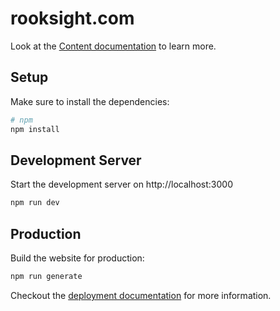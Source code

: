 # rooksight.com

Look at the [Content documentation](https://content.nuxt.com/) to learn more.

## Setup

Make sure to install the dependencies:

```bash
# npm
npm install

```

## Development Server

Start the development server on http://localhost:3000

```bash
npm run dev
```

## Production

Build the website for production:

```bash
npm run generate
```

Checkout the [deployment documentation](https://nuxt.com/docs/getting-started/deployment) for more information.
